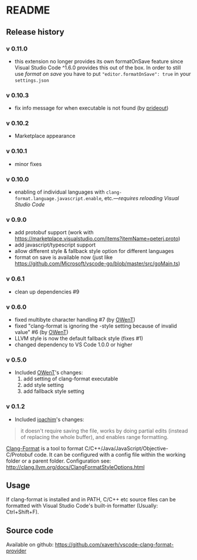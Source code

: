 # README

## Release history

### v 0.11.0
* this extension no longer provides its own formatOnSave feature since Visual Studio Code ^1.6.0 provides this out of the box. In order to still use *format on save* you have to put ```"editor.formatOnSave": true``` in your ```settings.json```

### v 0.10.3
* fix info message for when executable is not found (by [prideout](https://github.com/prideout))

### v 0.10.2
* Marketplace appearance

### v 0.10.1
* minor fixes

### v 0.10.0
* enabling of individual languages with ```clang-format.language.javascript.enable```, etc.*—requires reloading Visual Studio Code*

### v 0.9.0
* add protobuf support (work with https://marketplace.visualstudio.com/items?itemName=peterj.proto)
* add javascript/typescript support
* allow different style & fallback style option for different languages
* format on save is available now (just like https://github.com/Microsoft/vscode-go/blob/master/src/goMain.ts)

### v 0.6.1
* clean up dependencies #9

### v 0.6.0
* fixed multibyte character handling #7 (by [OWenT](https://github.com/owt5008137))
* fixed "clang-format is ignoring the -style setting because of invalid value" #6 (by [OWenT](https://github.com/owt5008137))
* LLVM style is now the default fallback style (fixes #1)
* changed dependency to VS Code 1.0.0 or higher

### v 0.5.0
* Included [OWenT](https://github.com/owt5008137)'s changes:
  1. add setting of clang-format executable
  2. add style setting
  3. add fallback style setting

### v 0.1.2
* Included [ioachim](https://github.com/ioachim/)'s changes:
> it doesn't require saving the file, works by doing partial edits (instead of replacing the whole buffer), and enables range formatting.

[Clang-Format](http://clang.llvm.org/docs/ClangFormat.html) is a tool to format C/C++/Java/JavaScript/Objective-C/Protobuf code. It can be configured with a config file within the working folder or a parent folder. Configuration see: http://clang.llvm.org/docs/ClangFormatStyleOptions.html


## Usage
If clang-format is installed and in PATH, C/C++ etc source files can be formatted with Visual Studio Code's built-in formatter (Usually: Ctrl+Shift+F).

## Source code
Available on github: https://github.com/xaverh/vscode-clang-format-provider

